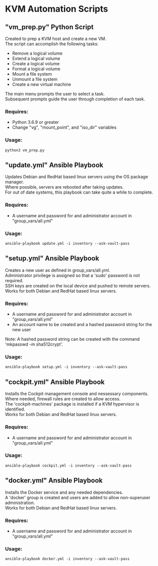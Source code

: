 # KVM Automation Scripts

## "vm_prep.py" Python Script

Created to prep a KVM host and create a new VM.<br/>
The script can accomplish the following tasks:

- Remove a logical volume
- Extend a logical volume
- Create a logical volume
- Format a logical volume
- Mount a file system
- Unmount a file system
- Create a new virtual machine

The main menu prompts the user to select a task.<br/>
Subsequent prompts guide the user through completion of each task.

### Requires:

- Python 3.6.9 or greater
- Change "vg", "mount_point", and "iso_dir" variables

### Usage:

```python3 vm_prep.py```

## "update.yml" Ansible Playbook

Updates Debian and RedHat based linux servers using the OS package manager.<br/>
Where possible, servers are rebooted after taking updates.<br/>
For out of date systems, this playbook can take quite a while to complete.

### Requires:

- A username and password for and administrator account in "group_vars/all.yml"

### Usage:

```ansible-playbook update.yml -i inventory --ask-vault-pass```

## "setup.yml" Ansible Playbook

Creates a new user as defined in group_vars/all.yml.<br/>
Administrator privilege is assigned so that a 'sudo' password is not required.<br/>
SSH keys are created on the local device and pushed to remote servers.<br/>
Works for both Debian and RedHat based linux servers.

### Requires:

- A username and password for and administrator account in "group_vars/all.yml"
- An account name to be created and a hashed password string for the new user<br/>

Note: A hashed password string can be created with the command 'mkpasswd -m sha512crypt'.

### Usage:

```ansible-playbook setup.yml -i inventory --ask-vault-pass```

## "cockpit.yml" Ansible Playbook

Installs the Cockpit management console and nessessary components.<br/>
Where needed, firewall rules are created to allow access.<br/>
The 'cockpit-machines' package is installed if a KVM hypervisor is identified.<br/>
Works for both Debian and RedHat based linux servers.

### Requires:

- A username and password for and administrator account in "group_vars/all.yml"

### Usage:

```ansible-playbook cockpit.yml -i inventory --ask-vault-pass```

## "docker.yml" Ansible Playbook

Installs the Docker service and any needed dependencies.<br/>
A 'docker' group is created and users are added to allow non-superuser administration.<br/>
Works for both Debian and RedHat based linux servers.

### Requires:

- A username and password for and administrator account in "group_vars/all.yml"

### Usage:

```ansible-playbook docker.yml -i inventory --ask-vault-pass```

